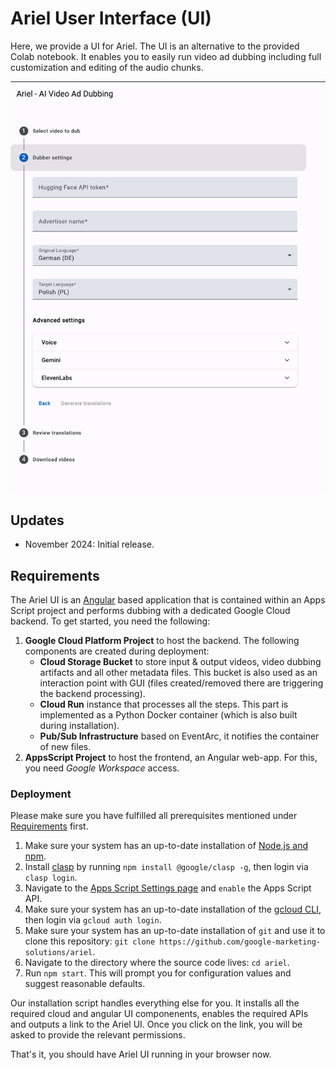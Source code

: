 <!--
Copyright 2024 Google LLC

Licensed under the Apache License, Version 2.0 (the "License");
you may not use this file except in compliance with the License.
You may obtain a copy of the License at

      https://www.apache.org/licenses/LICENSE-2.0

Unless required by applicable law or agreed to in writing, software
distributed under the License is distributed on an "AS IS" BASIS,
WITHOUT WARRANTIES OR CONDITIONS OF ANY KIND, either express or implied.
See the License for the specific language governing permissions and
limitations under the License.
-->

# Ariel User Interface (UI)

Here, we provide a UI for Ariel.
The UI is an alternative to the provided Colab notebook. It enables you to
easily run video ad dubbing including full customization and editing of the
audio chunks.

<img src="./src/ui/public/assets/ariel_ui.png" alt="Ariel UI screenshot">

## Updates

- November 2024: Initial release.

## Requirements

The Ariel UI is an [Angular](https://angular.dev/) based application that is contained within an Apps
Script project and performs dubbing with a dedicated Google Cloud backend. To get started, you need the following:

1.  **Google Cloud Platform Project** to host the backend. The following components
    are created during deployment:
    *   **Cloud Storage Bucket** to store input & output videos, video dubbing artifacts and
        all other metadata files. This bucket is also used as an interaction point with GUI
        (files created/removed there are triggering the backend processing).
    *   **Cloud Run** instance that processes all the steps. This part is implemented as a
        Python Docker container (which is also built during installation).
    *   **Pub/Sub Infrastructure** based on EventArc, it notifies the container of new files.
2.  **AppsScript Project** to host the frontend, an Angular web-app. For this,
    you need *Google Workspace* access.

### Deployment
Please make sure you have fulfilled all prerequisites mentioned under [Requirements](#Requirements) first.

1.  Make sure your system has an up-to-date installation of [Node.js and npm](https://docs.npmjs.com/downloading-and-installing-node-js-and-npm).
1.  Install [clasp](https://github.com/google/clasp) by running `npm install @google/clasp -g`, then login via `clasp login`.
1.  Navigate to the [Apps Script Settings page](https://script.google.com/home/usersettings) and `enable` the Apps Script API.
1.  Make sure your system has an up-to-date installation of the [gcloud CLI](https://cloud.google.com/sdk/docs/install), then login via `gcloud auth login`.
1.  Make sure your system has an up-to-date installation of `git` and use it to clone this repository:
    `git clone https://github.com/google-marketing-solutions/ariel`.
1.  Navigate to the directory where the source code lives: `cd ariel`.
1.  Run `npm start`. This will prompt you for configuration values and suggest reasonable defaults.


Our installation script handles everything else for you. It installs all the
required cloud and angular UI componenents, enables the required APIs and
outputs a link to the Ariel UI. Once you click on the link, you will be asked to
provide the relevant permissions.

That's it, you should have Ariel UI running in your browser now.
